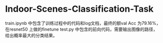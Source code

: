 # Indoor-Scenes-Classification-Task

train.ipynb 中包含了训练过程中的代码和log文档，最终的额val Acc  为79.16%，在resnet50  上做的finetune
test.py 中包含的前向代码，需要输出图像的路径，给出概率最大的分类结果。
